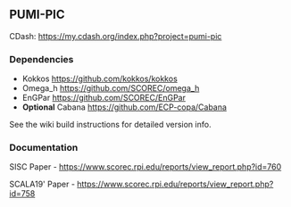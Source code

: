 ## PUMI-PIC

CDash: https://my.cdash.org/index.php?project=pumi-pic

### Dependencies

- Kokkos https://github.com/kokkos/kokkos
- Omega_h https://github.com/SCOREC/omega_h
- EnGPar https://github.com/SCOREC/EnGPar
- **Optional** Cabana https://github.com/ECP-copa/Cabana

See the wiki build instructions for detailed version info.

### Documentation

SISC Paper - https://www.scorec.rpi.edu/reports/view_report.php?id=760

SCALA19' Paper - https://www.scorec.rpi.edu/reports/view_report.php?id=758
